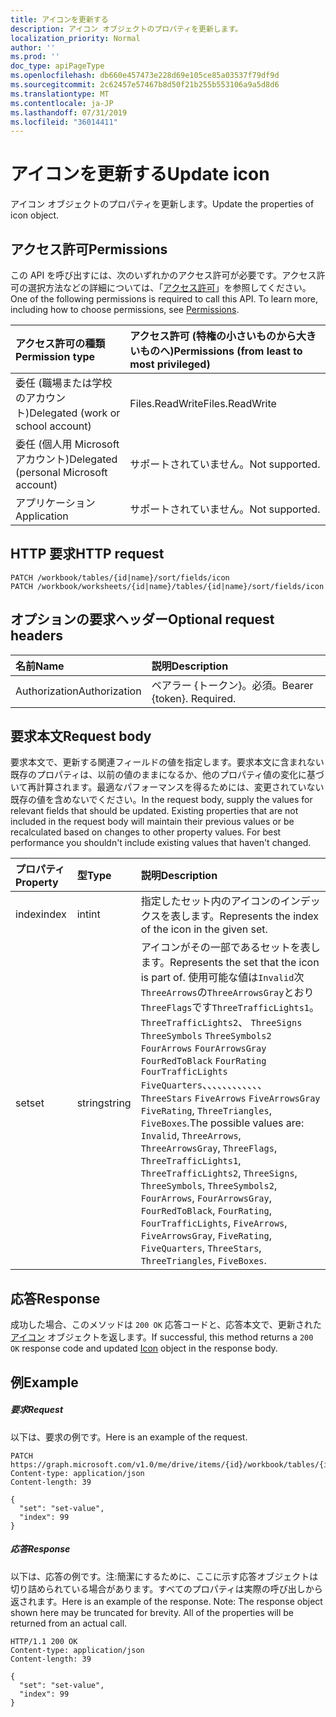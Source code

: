 ```yaml
---
title: アイコンを更新する
description: アイコン オブジェクトのプロパティを更新します。
localization_priority: Normal
author: ''
ms.prod: ''
doc_type: apiPageType
ms.openlocfilehash: db660e457473e228d69e105ce85a03537f79df9d
ms.sourcegitcommit: 2c62457e57467b8d50f21b255b553106a9a5d8d6
ms.translationtype: MT
ms.contentlocale: ja-JP
ms.lasthandoff: 07/31/2019
ms.locfileid: "36014411"
---
```

# <a name="update-icon"></a><span data-ttu-id="14cd7-103">アイコンを更新する</span><span class="sxs-lookup"><span data-stu-id="14cd7-103">Update icon</span></span>

<span data-ttu-id="14cd7-104">アイコン オブジェクトのプロパティを更新します。</span><span class="sxs-lookup"><span data-stu-id="14cd7-104">Update the properties of icon object.</span></span>
## <a name="permissions"></a><span data-ttu-id="14cd7-105">アクセス許可</span><span class="sxs-lookup"><span data-stu-id="14cd7-105">Permissions</span></span>
<span data-ttu-id="14cd7-p101">この API を呼び出すには、次のいずれかのアクセス許可が必要です。アクセス許可の選択方法などの詳細については、「[アクセス許可](/graph/permissions-reference)」を参照してください。</span><span class="sxs-lookup"><span data-stu-id="14cd7-p101">One of the following permissions is required to call this API. To learn more, including how to choose permissions, see [Permissions](/graph/permissions-reference).</span></span>

|<span data-ttu-id="14cd7-108">アクセス許可の種類</span><span class="sxs-lookup"><span data-stu-id="14cd7-108">Permission type</span></span>      | <span data-ttu-id="14cd7-109">アクセス許可 (特権の小さいものから大きいものへ)</span><span class="sxs-lookup"><span data-stu-id="14cd7-109">Permissions (from least to most privileged)</span></span>              | 
|:--------------------|:---------------------------------------------------------| 
|<span data-ttu-id="14cd7-110">委任 (職場または学校のアカウント)</span><span class="sxs-lookup"><span data-stu-id="14cd7-110">Delegated (work or school account)</span></span> | <span data-ttu-id="14cd7-111">Files.ReadWrite</span><span class="sxs-lookup"><span data-stu-id="14cd7-111">Files.ReadWrite</span></span>    | 
|<span data-ttu-id="14cd7-112">委任 (個人用 Microsoft アカウント)</span><span class="sxs-lookup"><span data-stu-id="14cd7-112">Delegated (personal Microsoft account)</span></span> | <span data-ttu-id="14cd7-113">サポートされていません。</span><span class="sxs-lookup"><span data-stu-id="14cd7-113">Not supported.</span></span>    | 
|<span data-ttu-id="14cd7-114">アプリケーション</span><span class="sxs-lookup"><span data-stu-id="14cd7-114">Application</span></span> | <span data-ttu-id="14cd7-115">サポートされていません。</span><span class="sxs-lookup"><span data-stu-id="14cd7-115">Not supported.</span></span> | 

## <a name="http-request"></a><span data-ttu-id="14cd7-116">HTTP 要求</span><span class="sxs-lookup"><span data-stu-id="14cd7-116">HTTP request</span></span>
<!-- { "blockType": "ignored" } -->
```http
PATCH /workbook/tables/{id|name}/sort/fields/icon
PATCH /workbook/worksheets/{id|name}/tables/{id|name}/sort/fields/icon
```
## <a name="optional-request-headers"></a><span data-ttu-id="14cd7-117">オプションの要求ヘッダー</span><span class="sxs-lookup"><span data-stu-id="14cd7-117">Optional request headers</span></span>
| <span data-ttu-id="14cd7-118">名前</span><span class="sxs-lookup"><span data-stu-id="14cd7-118">Name</span></span>       | <span data-ttu-id="14cd7-119">説明</span><span class="sxs-lookup"><span data-stu-id="14cd7-119">Description</span></span>|
|:-----------|:-----------|
| <span data-ttu-id="14cd7-120">Authorization</span><span class="sxs-lookup"><span data-stu-id="14cd7-120">Authorization</span></span>  | <span data-ttu-id="14cd7-p102">ベアラー {トークン}。必須。</span><span class="sxs-lookup"><span data-stu-id="14cd7-p102">Bearer {token}. Required.</span></span> |


## <a name="request-body"></a><span data-ttu-id="14cd7-123">要求本文</span><span class="sxs-lookup"><span data-stu-id="14cd7-123">Request body</span></span>
<span data-ttu-id="14cd7-p103">要求本文で、更新する関連フィールドの値を指定します。要求本文に含まれない既存のプロパティは、以前の値のままになるか、他のプロパティ値の変化に基づいて再計算されます。最適なパフォーマンスを得るためには、変更されていない既存の値を含めないでください。</span><span class="sxs-lookup"><span data-stu-id="14cd7-p103">In the request body, supply the values for relevant fields that should be updated. Existing properties that are not included in the request body will maintain their previous values or be recalculated based on changes to other property values. For best performance you shouldn't include existing values that haven't changed.</span></span>

| <span data-ttu-id="14cd7-127">プロパティ</span><span class="sxs-lookup"><span data-stu-id="14cd7-127">Property</span></span>     | <span data-ttu-id="14cd7-128">型</span><span class="sxs-lookup"><span data-stu-id="14cd7-128">Type</span></span>   |<span data-ttu-id="14cd7-129">説明</span><span class="sxs-lookup"><span data-stu-id="14cd7-129">Description</span></span>|
|:---------------|:--------|:----------|
|<span data-ttu-id="14cd7-130">index</span><span class="sxs-lookup"><span data-stu-id="14cd7-130">index</span></span>|<span data-ttu-id="14cd7-131">int</span><span class="sxs-lookup"><span data-stu-id="14cd7-131">int</span></span>|<span data-ttu-id="14cd7-132">指定したセット内のアイコンのインデックスを表します。</span><span class="sxs-lookup"><span data-stu-id="14cd7-132">Represents the index of the icon in the given set.</span></span>|
|<span data-ttu-id="14cd7-133">set</span><span class="sxs-lookup"><span data-stu-id="14cd7-133">set</span></span>|<span data-ttu-id="14cd7-134">string</span><span class="sxs-lookup"><span data-stu-id="14cd7-134">string</span></span>|<span data-ttu-id="14cd7-135">アイコンがその一部であるセットを表します。</span><span class="sxs-lookup"><span data-stu-id="14cd7-135">Represents the set that the icon is part of.</span></span> <span data-ttu-id="14cd7-136">使用可能な値は`Invalid`次`ThreeArrows`の`ThreeArrowsGray`とおり`ThreeFlags`です`ThreeTrafficLights1`。 `ThreeTrafficLights2`、 `ThreeSigns` `ThreeSymbols` `ThreeSymbols2` `FourArrows` `FourArrowsGray` `FourRedToBlack` `FourRating` `FourTrafficLights` `FiveQuarters`、、、、、、、、、、、、 `ThreeStars` `FiveArrows` `FiveArrowsGray` `FiveRating`, `ThreeTriangles`, `FiveBoxes`.</span><span class="sxs-lookup"><span data-stu-id="14cd7-136">The possible values are: `Invalid`, `ThreeArrows`, `ThreeArrowsGray`, `ThreeFlags`, `ThreeTrafficLights1`, `ThreeTrafficLights2`, `ThreeSigns`, `ThreeSymbols`, `ThreeSymbols2`, `FourArrows`, `FourArrowsGray`, `FourRedToBlack`, `FourRating`, `FourTrafficLights`, `FiveArrows`, `FiveArrowsGray`, `FiveRating`, `FiveQuarters`, `ThreeStars`, `ThreeTriangles`, `FiveBoxes`.</span></span>|

## <a name="response"></a><span data-ttu-id="14cd7-137">応答</span><span class="sxs-lookup"><span data-stu-id="14cd7-137">Response</span></span>

<span data-ttu-id="14cd7-138">成功した場合、このメソッドは `200 OK` 応答コードと、応答本文で、更新された[アイコン](../resources/icon.md) オブジェクトを返します。</span><span class="sxs-lookup"><span data-stu-id="14cd7-138">If successful, this method returns a `200 OK` response code and updated [Icon](../resources/icon.md) object in the response body.</span></span>
## <a name="example"></a><span data-ttu-id="14cd7-139">例</span><span class="sxs-lookup"><span data-stu-id="14cd7-139">Example</span></span>
##### <a name="request"></a><span data-ttu-id="14cd7-140">要求</span><span class="sxs-lookup"><span data-stu-id="14cd7-140">Request</span></span>
<span data-ttu-id="14cd7-141">以下は、要求の例です。</span><span class="sxs-lookup"><span data-stu-id="14cd7-141">Here is an example of the request.</span></span>
<!-- {
  "blockType": "request",
  "name": "update_icon"
}-->
```http
PATCH https://graph.microsoft.com/v1.0/me/drive/items/{id}/workbook/tables/{id|name}/sort/fields/icon
Content-type: application/json
Content-length: 39

{
  "set": "set-value",
  "index": 99
}
```
##### <a name="response"></a><span data-ttu-id="14cd7-142">応答</span><span class="sxs-lookup"><span data-stu-id="14cd7-142">Response</span></span>
<span data-ttu-id="14cd7-p105">以下は、応答の例です。注:簡潔にするために、ここに示す応答オブジェクトは切り詰められている場合があります。すべてのプロパティは実際の呼び出しから返されます。</span><span class="sxs-lookup"><span data-stu-id="14cd7-p105">Here is an example of the response. Note: The response object shown here may be truncated for brevity. All of the properties will be returned from an actual call.</span></span>
<!-- {
  "blockType": "response",
  "truncated": true,
  "@odata.type": "microsoft.graph.workbookIcon"
} -->
```http
HTTP/1.1 200 OK
Content-type: application/json
Content-length: 39

{
  "set": "set-value",
  "index": 99
}
```

<!-- uuid: 8fcb5dbc-d5aa-4681-8e31-b001d5168d79
2015-10-25 14:57:30 UTC -->
<!-- {
  "type": "#page.annotation",
  "description": "Update icon",
  "keywords": "",
  "section": "documentation",
  "tocPath": ""
}-->
